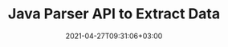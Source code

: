 ---
############################# Static ############################
layout: "product"
date: 2021-04-27T09:31:06+03:00
draft: false

product: "Parser"
product_tag: "parser"
platform: "Java"
platform_tag: "java"

############################# Head ############################
head_title: "Java API to Parse Text, Images & Metadata from PDF Word Excel HTML"
head_description: "Java document parser API to extract text, images, metadata & encoding from databases, Word, Excel, presentations, PDF, email, EPUB and ZIP files."

############################# Header ############################
title: "Java Parser API to Extract Data"
description: "‎Java API to parse & extract images and text with metadata from documents, presentations, archives & emails.‎"
button:
    enable: true

############################# SubMenu ############################
submenu:
    enable: true
    
    left:
        img_alt: "GroupDocs.Parser for Java"
        image: "https://www.groupdocs.cloud/templates/groupdocs/images/product-logos/groupdocs-parser-java.png"
        product: "GroupDocs.Parser"
        platform: "Java"

    middle:
        button:
            # button loop
            - link: "#overview"
              text: "Overview"

            # button loop
            - link: "#features"
              text: "Features"

            # button loop
            - link: "#support"
              text: "Support"

            # button loop
            - link: "https://products.groupdocs.app/parser"
              text: "Live Demo"

            # button loop
            - link: "https://purchase.groupdocs.com/pricing/parser/java"
              text: "Pricing"

    right:
        link_download: "https://downloads.groupdocs.com/parser"
        link_learn: "https://docs.groupdocs.com/parser/java/"
        link_buy: "https://purchase.groupdocs.com"

############################# Overview ############################
overview:
    enable: true
    content: |
      GroupDocs.Parser for Java is a text, image and metadata extractor API, supporting more than 50 popular document types to help building business applications with features of parsing raw, structured & formatted text. It also supports parsing documents using predefined templates and allows extracting complex data from invoices and other typical documents with speed and accuracy. GroupDocs.Parser for Java enables you to extract text and metadata from password protected files of all popular formats including Word processing documents, Excel spreadsheets, PowerPoint presentations, OneNote, PDF files and ZIP archives.
    tabs:
      enable: true     
      
      ## TAB ONE ##
      tab_one:
        description: |
          Following is an overview of GroupDocs.Parser for Java:

        left:
          enable: true
          icon: "fas fa-tools"
          title: "Features"
          content: |
            * Extract Images
            * Extract Raw Text
            * Extract Formatted Text
            * Extract Structured Text
            * Extract Metadata
            * Extract from Files within ZIP file
            * Extract by Searching
            * Extract with Text Formatters
            * Detect Encoding Standard
            * Detect Media Type
        
        right:
          enable: true
          icon: "fab fa-html5"
          title: "The API"
          content: |
            * Gets Input File
            * Fetches Raw or Formatted Text
            * Fetches Metadata
      
      ## TAB TWO ##
      tab_two:
        description: |
          GroupDocs.Parser for Java supports following [document file formats](https://docs.groupdocs.com/parser/java/supported-document-formats/):

        left:
          enable: true
          table:
            # table loop
            - title: "Text Extraction"
              content: |
                * **Text**: DOC, DOCX, DOT, DOTM, DOTX, DOCM, RTF, ODT, OTT, TXT, MD, WordprocessingML (XML)
                * **Spreadsheets**: XLS, XLSX, CSV, XLSM, XLSB, ODS, SpreadsheetML (XML), XLT, XLTX, XLTM, OTS, XLA,, XLAM, TSV
                * **Presentations**: PPT, PPTX, PPTM, PPS, PPSX, PPSM, POT, POTX, POTM, ODP, OTP
                * **OneNote**: ONE
                * **Email**: MSG, EML, EMLX, PST, OST, MS EXCHANGE SERVER, POP, IMAP
                * **Electronic Publishing**: EPUB, FB2
                * **Portable Document**: PDF, PDF Portfolio, Encrypted PDF
                * **DOM-Based**: XML, HTML, XHTML, MHTML
                * **Compression & Packaging**: ZIP, CHM
                * **Database**: ADO.NET

            # table loop
            - title: "Encoding Detection"
              content: |
                * **BOM**: UTF32 LE, UTF32 BE, UTF16 LE, UTF16 BE, UTF8, and UTF7
                * **Content**: UTF32 LE, UTF32 BE, UTF16 LE, UTF16 BE, UTF8, and ANSI

        right:
          enable: true
          table:
            # table loop
            - title: "Metadata Extraction"
              content: |
                * **Text**: DOC, DOCX, DOT, DOTX, DOTM, OTT, ODT
                * **Spreadsheets**: XLS, XLSX, XLT, XLTX, XLTM, XLA, XLAM, OTS, ODS
                * **Presentations**: PPT, PPTX, POT, POTX, POTM, PPSM, PPTM, OTP, ODP
                * **Email**: MSG, EML, EMLX
                * **Electronic Publishing**: EPUB, FB2
                * **Other**: PDF

            # table loop
            - title: "Text & Metadata Extraction"
              content: |
                * **Template**: DOTX, POTX
                * **Macro-Enabled Template**: DOTM, POTM, PPSM, PPTM
                * **OpenDocument Template**: OTT

            # table loop
            - title: "Image Extraction"
              content: |
                * **Text**: DOC, DOCX, DOCM, RTF, DOT, DOTM, DOTX, ODT
                * **Spreadsheets**: XLS, XLSX, XLSM, XLSB, ODS, XLT, XLTM, XLTX
                * **Presentations**: PPT, PPTX, PPTM, ODP, POT, POTM, POTX, PPS, PPSX, PPSM
                * **Portable Document**: PDF, POT, POTM, POTX
                * **Ebook**: CHM, EPUB, FB2
                * **Markup**: HTML

      ## TAB THREE ##
      tab_three:
        description: |
          GroupDocs.Parser for Java supports following Operating Systems, Frameworks & Package ‎Managers:‎
        
        left:
          enable: true
          table:
            # table loop
            - icon: "fab fa-windows"
              title: "Operating Systems"
              content: |
                * Microsoft Windows Desktop
                * Microsoft Windows Server
                * Linux
                * MacOS

            # table loop
            - icon: "fas fa-code"
              title: "Supported Frameworks"
              content: |
                * Java 7 (1.7) and above

        right:
          enable: true
          table:
            # table loop
            - icon: "fas fa-cogs"
              title: "Development Environments"
              content: |
                * NetBeans
                * IntelliJ IDEA
                * Eclipse
            # table loop
            - icon: "fas fa-tools"
              title: "Build Automation Tool"
              content: |
                * Maven

############################# Features ############################
features:
    enable: true
    title: "GroupDocs.Parser for Java Features"

    feature:
      # feature loop
      - icon: "fas fa-copy"
        content: "Count Word Occurrence for Single or Multiple Documents Statistically"

      # feature loop
      - icon: "fas fa-eye"
        content: "Extract Text and Metadata from Excel Spreadsheets and PowerPoint Presentation Templates"

      # feature loop
      - icon: "fas fa-bolt"
        content: "Fetch Text from a File or Stream, Without Installing Document Reader"
      
      # feature loop
      - icon: "fas fa-file-powerpoint"
        content: "Pull Out Formatted Text from a Document Using Fast or Standard Text Extraction Mode"

      # feature loop
      - icon: "fas fa-code"
        content: "Detect the Media Type of Password Protected XML Documents & Extract Text from Them"

      # feature loop
      - icon: "fas fa-cloud"
        content: "Fetch Formatted Text from PowerPoint Presentation, Emails & Attachments Programmatically"

      # feature loop
      - icon: "fas fa-remove-format"
        content: "Drive out Text from Single or Multiple Pages of OneNote Document"

      # feature loop
      - icon: "fas fa-comment-slash"
        content: "Pull out Raw Text from Simple PDF File or a PDF Portfolio Document‎"

      # feature loop
      - icon: "fas fa-location-arrow"
        content: "Extract Data from PDF, MS Word, Excel and Presentation Documents"

      # feature loop
      - icon: "fas fa-border-all"
        content: "Extract Raw or Formatted Text from Cells, Rows And Columns from Excel Spreadsheet"

      # feature loop
      - icon: "fas fa-wrench"
        content: "Gather Raw or HTML Formatted Text from Word Document & Excerpt Highlighted Text from Documents"

      # feature loop
      - icon: "fas fa-columns"
        content: "Get Data from the PDF Forms & Obtain Formatted Table From a PDF or Word Document"

      # feature loop
      - icon: "fas fa-file-word"
        content: "Pull Out Single Sentence or Whole Text from EPUB, CHM, Markdown & FB2 Files"

      # feature loop
      - icon: "fas fa-envelope"
        content: "Excerpt Table of Contents from Databases, PDF, EPUB, CHM & Word Processing Documents"

      # feature loop
      - icon: "fas fa-print"
        content: "Retrieve Text Area from Documents for Analysis & Pull Out text with its Content Structure Intact"

      # feature loop
      - icon: "fas fa-file-archive"
        content: "Obtain Metadata from Supported Document Formats"

      # feature loop
      - icon: "fas fa-lock"
        content: "Draw Out All or Selected Images from Supported Formats & Rotate Extracted Image(s)‎"

      # feature loop
      - icon: "fas fa-file-code"
        content: "Extract Text from Files within Zip Archives & OST Containers – Detect Media Types for Zip Container Items"
      
      # feature loop
      - icon: "fas fa-fill-drip"
        content: "Fetch Data from Email Container (Exchange Web Server, POP3, IMAP)‎"

      # feature loop
      - icon: "fas fa-file-excel"
        content: "Take Out Text from Database Containers in Fast, Reliable and Efficient Manner"

      # feature loop
      - icon: "fas fa-heading"
        content: "Find Simple Text, Whole Word & Regular Expression within Documents"

      # feature loop
      - icon: "fas fa-project-diagram"
        content: "Prepare Document Template, Extract Data from Document and Analyze Data Fields & Tables"

      # feature loop
      - icon: "fas fa-cube"
        content: "Search & Extract Highlighted Expressions in Documents"

      # feature loop
      - icon: "fab fa-uncharted"
        content: "Pull out Text with Plain Text Formatter (Simple & ASCII) or Custom Formatting with Edges, Angles, & Intersections"

      # feature loop
      - icon: "fab fa-uncharted"
        content: "Fetch & Format Text (Font, Hyperlinks, Headings, Lists & Tables) with Markdown Formatter"

      # feature loop
      - icon: "fab fa-uncharted"
        content: "Get Text with HTML Formatter & Apply Formatter to Paragraph, Hyperlink, Font, Headings, Lists & Tables"

      # feature loop
      - icon: "fab fa-uncharted"
        content: "Move Table Layout & Detect Tables in a Rectangular Area by Column Separators"

      # feature loop
      - icon: "fab fa-uncharted"
        content: "Extract Text from Shapes, WordArt Objects & Text Boxes within Microsoft Office File Formats"

      # feature loop
      - icon: "fab fa-uncharted"
        content: "Extract Images to Files – Save to JPG, PNG, GIF, BMP, PNG or WEBP Formats"

      # feature loop
      - icon: "fab fa-uncharted"
        content: "Extract Text from Email Servers and Databases via JDBC"

    more_feature:
      # more_feature_loop
      - title: "Get Text with Plain Text or HTML Formatters"
        content: |
          With GroupDocs.Parser for Java, you can apply various formatters to the Text and HTML. You can pull text with Plain Text Formatter for both Simple and ASCII. You can also get Text with HTML Formatter and apply formatting to paragraph, hyperlink, font, headings, lists and tables.‎

############################# Support ############################
support:
    enable: true

############################# Solutions ############################
solutions:
    enable: true
    title: "GroupDocs.Parser offers document viewing APIs for other popular development environments"

    solution:
        # solution loop
        - img_alt: "GroupDocs.Parser for .NET"
          image: "https://www.groupdocs.cloud/templates/groupdocs/images/product-logos/groupdocs-parser-net.png"
          product: "GroupDocs.Parser"
          platform: ".NET"
          link: "/parser/net/"

############################# Back to top ###############################
back_to_top:
  enable: true
---